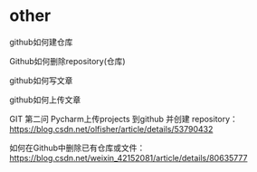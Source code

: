 # other

github如何建仓库

Github如何删除repository(仓库)

github如何写文章

github如何上传文章




GIT 第二问 Pycharm上传projects 到github 并创建 repository： https://blog.csdn.net/olfisher/article/details/53790432

如何在Github中删除已有仓库或文件：https://blog.csdn.net/weixin_42152081/article/details/80635777
